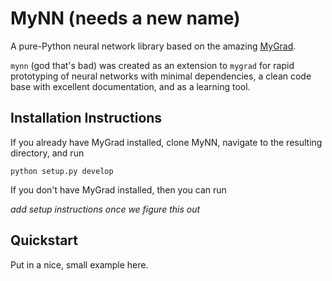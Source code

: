 # MyNN (needs a new name)
A pure-Python neural network library based on the amazing
[MyGrad](https://github.com/rsokl/MyGradhttps://github.com/rsokl/MyGrad).

`mynn` (god that's bad) was created as an extension to `mygrad` for rapid prototyping of
neural networks with minimal dependencies, a clean code base with excellent documentation,
and as a learning tool.

## Installation Instructions
If you already have MyGrad installed, clone MyNN, navigate to the resulting directory, and
run

``` shell
python setup.py develop
```

If you don't have MyGrad installed, then you can run

*add setup instructions once we figure this out*

## Quickstart
Put in a nice, small example here.
